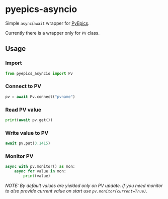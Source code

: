 # pyepics-asyncio

Simple `async`/`await` wrapper for [PyEpics](https://github.com/pyepics/pyepics).

Currently there is a wrapper only for `PV` class.

## Usage

### Import

```python
from pyepics_asyncio import Pv
```

### Connect to PV

```python
pv = await Pv.connect("pvname")
```

### Read PV value

```python
print(await pv.get())
```

### Write value to PV

```python
await pv.put(3.1415)
```

### Monitor PV

```python
async with pv.monitor() as mon:
    async for value in mon:
        print(value)
```

*NOTE: By default values are yielded only on PV update.*
*If you need monitor to also provide current value on start use `pv.monitor(current=True)`.*
